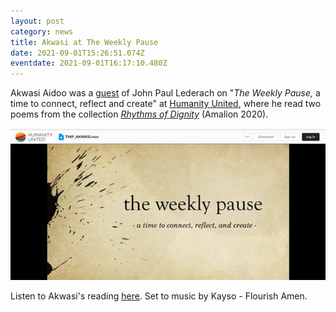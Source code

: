 ```yaml
---
layout: post
category: news
title: Akwasi at The Weekly Pause
date: 2021-09-01T15:26:51.074Z
eventdate: 2021-09-01T16:17:10.480Z
---
```

Akwasi Aidoo was a [guest](/uploads/laureat-prixsarraounia-fre.pdf) of John Paul Lederach on "*The Weekly Pause,* a time to connect, reflect and create" at [Humanity United](https://humanityunited.org/), where he read two poems from the collection *[Rhythms of Dignity](https://www.amalion.net/catalogue/rhythms-of-dignity-poems/)* (Amalion 2020).

![](../uploads/akwasi-reading1.jpg "Akwasi on The Weekly Pause")

Listen to Akwasi's reading [here](https://humanityunited.app.box.com/s/sdd150s7ruv16m51dpxzvjwt86rebhxf). Set to music by Kayso - Flourish Amen.
